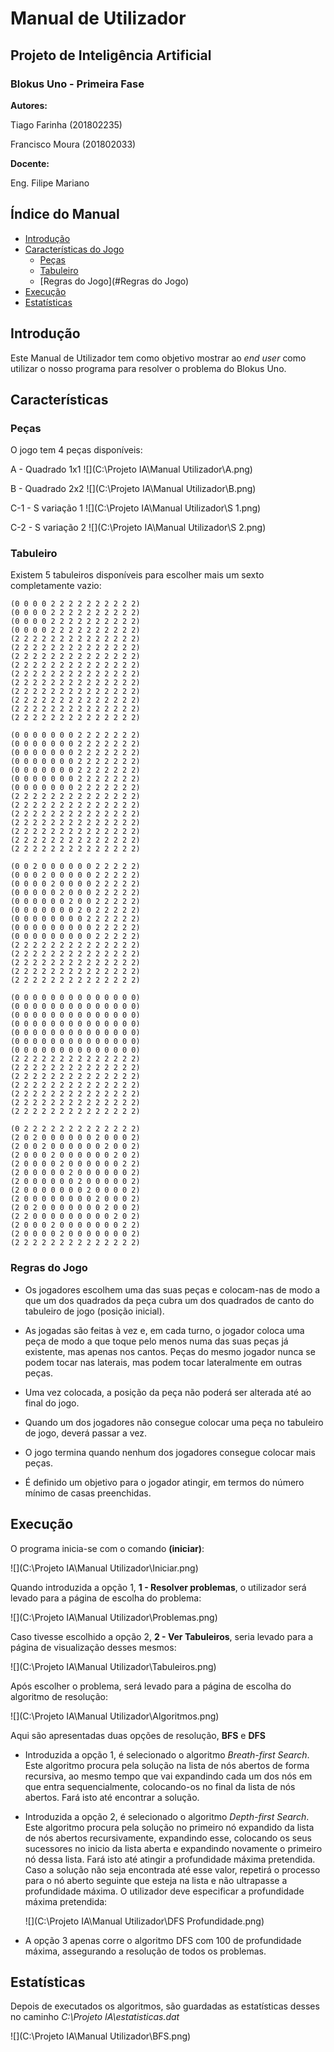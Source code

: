 # Manual de Utilizador

## **Projeto de Inteligência Artificial**

### **Blokus Uno - Primeira Fase**



**Autores:** 

Tiago Farinha (201802235)

 Francisco Moura (201802033)



**Docente:**

Eng. Filipe Mariano




## Índice do Manual

- [Introdução](#Introdução)
- [Características do Jogo](#Características)
    - [Peças](#Peças)
    - [Tabuleiro](#Tabuleiro) 
    - [Regras do Jogo](#Regras do Jogo)
- [Execução](#Execução)
- [Estatísticas](#Estatísticas)

## Introdução

Este Manual de Utilizador tem como objetivo mostrar ao *end user* como utilizar o nosso programa para resolver o problema do Blokus Uno.



## Características

### Peças
O jogo tem 4 peças disponíveis:

A - Quadrado 1x1  ![](C:\Projeto IA\Manual Utilizador\A.png)



B - Quadrado 2x2  ![](C:\Projeto IA\Manual Utilizador\B.png)



C-1 - S variação 1  ![](C:\Projeto IA\Manual Utilizador\S 1.png)



C-2 - S variação 2   ![](C:\Projeto IA\Manual Utilizador\S 2.png)



### Tabuleiro

Existem 5 tabuleiros disponíveis para escolher mais um sexto completamente vazio:
```
(0 0 0 0 2 2 2 2 2 2 2 2 2 2) 
(0 0 0 0 2 2 2 2 2 2 2 2 2 2) 
(0 0 0 0 2 2 2 2 2 2 2 2 2 2) 
(0 0 0 0 2 2 2 2 2 2 2 2 2 2) 
(2 2 2 2 2 2 2 2 2 2 2 2 2 2) 
(2 2 2 2 2 2 2 2 2 2 2 2 2 2) 
(2 2 2 2 2 2 2 2 2 2 2 2 2 2) 
(2 2 2 2 2 2 2 2 2 2 2 2 2 2) 
(2 2 2 2 2 2 2 2 2 2 2 2 2 2) 
(2 2 2 2 2 2 2 2 2 2 2 2 2 2) 
(2 2 2 2 2 2 2 2 2 2 2 2 2 2) 
(2 2 2 2 2 2 2 2 2 2 2 2 2 2) 
(2 2 2 2 2 2 2 2 2 2 2 2 2 2) 
(2 2 2 2 2 2 2 2 2 2 2 2 2 2)

(0 0 0 0 0 0 0 2 2 2 2 2 2 2)
(0 0 0 0 0 0 0 2 2 2 2 2 2 2)
(0 0 0 0 0 0 0 2 2 2 2 2 2 2) 
(0 0 0 0 0 0 0 2 2 2 2 2 2 2) 
(0 0 0 0 0 0 0 2 2 2 2 2 2 2) 
(0 0 0 0 0 0 0 2 2 2 2 2 2 2) 
(0 0 0 0 0 0 0 2 2 2 2 2 2 2) 
(2 2 2 2 2 2 2 2 2 2 2 2 2 2) 
(2 2 2 2 2 2 2 2 2 2 2 2 2 2) 
(2 2 2 2 2 2 2 2 2 2 2 2 2 2) 
(2 2 2 2 2 2 2 2 2 2 2 2 2 2) 
(2 2 2 2 2 2 2 2 2 2 2 2 2 2) 
(2 2 2 2 2 2 2 2 2 2 2 2 2 2) 
(2 2 2 2 2 2 2 2 2 2 2 2 2 2)

(0 0 2 0 0 0 0 0 0 2 2 2 2 2) 
(0 0 0 2 0 0 0 0 0 2 2 2 2 2) 
(0 0 0 0 2 0 0 0 0 2 2 2 2 2) 
(0 0 0 0 0 2 0 0 0 2 2 2 2 2) 
(0 0 0 0 0 0 2 0 0 2 2 2 2 2) 
(0 0 0 0 0 0 0 2 0 2 2 2 2 2) 
(0 0 0 0 0 0 0 0 2 2 2 2 2 2) 
(0 0 0 0 0 0 0 0 0 2 2 2 2 2) 
(0 0 0 0 0 0 0 0 0 2 2 2 2 2) 
(2 2 2 2 2 2 2 2 2 2 2 2 2 2) 
(2 2 2 2 2 2 2 2 2 2 2 2 2 2) 
(2 2 2 2 2 2 2 2 2 2 2 2 2 2) 
(2 2 2 2 2 2 2 2 2 2 2 2 2 2) 
(2 2 2 2 2 2 2 2 2 2 2 2 2 2)

(0 0 0 0 0 0 0 0 0 0 0 0 0 0) 
(0 0 0 0 0 0 0 0 0 0 0 0 0 0) 
(0 0 0 0 0 0 0 0 0 0 0 0 0 0) 
(0 0 0 0 0 0 0 0 0 0 0 0 0 0) 
(0 0 0 0 0 0 0 0 0 0 0 0 0 0) 
(0 0 0 0 0 0 0 0 0 0 0 0 0 0) 
(0 0 0 0 0 0 0 0 0 0 0 0 0 0) 
(2 2 2 2 2 2 2 2 2 2 2 2 2 2) 
(2 2 2 2 2 2 2 2 2 2 2 2 2 2) 
(2 2 2 2 2 2 2 2 2 2 2 2 2 2) 
(2 2 2 2 2 2 2 2 2 2 2 2 2 2)
(2 2 2 2 2 2 2 2 2 2 2 2 2 2) 
(2 2 2 2 2 2 2 2 2 2 2 2 2 2)
(2 2 2 2 2 2 2 2 2 2 2 2 2 2)

(0 2 2 2 2 2 2 2 2 2 2 2 2 2) 
(2 0 2 0 0 0 0 0 0 2 0 0 0 2) 
(2 0 0 2 0 0 0 0 0 0 2 0 0 2) 
(2 0 0 0 2 0 0 0 0 0 0 2 0 2) 
(2 0 0 0 0 2 0 0 0 0 0 0 2 2) 
(2 0 0 0 0 0 2 0 0 0 0 0 0 2) 
(2 0 0 0 0 0 0 2 0 0 0 0 0 2) 
(2 0 0 0 0 0 0 0 2 0 0 0 0 2) 
(2 0 0 0 0 0 0 0 0 2 0 0 0 2) 
(2 0 2 0 0 0 0 0 0 0 2 0 0 2) 
(2 2 0 0 0 0 0 0 0 0 0 2 0 2) 
(2 0 0 0 2 0 0 0 0 0 0 0 2 2) 
(2 0 0 0 0 2 0 0 0 0 0 0 0 2) 
(2 2 2 2 2 2 2 2 2 2 2 2 2 2)
```



### Regras do Jogo

- Os jogadores escolhem uma das suas peças e colocam-nas de modo a que um dos quadrados da peça cubra um dos quadrados de canto do tabuleiro de jogo (posição inicial).

- As jogadas são feitas à vez e, em cada turno, o jogador coloca uma peça de modo a que toque pelo menos numa das suas peças já existente, mas apenas nos cantos. Peças do mesmo jogador nunca se podem tocar nas laterais, mas podem tocar lateralmente em outras peças.

- Uma vez colocada, a posição da peça não poderá ser alterada até ao final do jogo.
- Quando um dos jogadores não consegue colocar uma peça no tabuleiro de jogo, deverá passar a vez.
- O jogo termina quando nenhum dos jogadores consegue colocar mais peças.
- É definido um objetivo para o jogador atingir, em termos do número mínimo de casas preenchidas.



## Execução 



O programa inicia-se com o comando **(iniciar)**:

![](C:\Projeto IA\Manual Utilizador\Iniciar.png)



Quando introduzida a opção 1, **1 - Resolver problemas**, o utilizador será levado para a página de escolha do problema:

![](C:\Projeto IA\Manual Utilizador\Problemas.png)



Caso tivesse escolhido a opção 2, **2 - Ver Tabuleiros**, seria levado para a página de visualização desses mesmos:

![](C:\Projeto IA\Manual Utilizador\Tabuleiros.png)





Após escolher o problema, será levado para a página de escolha do algoritmo de resolução:

![](C:\Projeto IA\Manual Utilizador\Algoritmos.png)

Aqui são apresentadas duas opções de resolução, **BFS** e **DFS**

* Introduzida a opção 1, é selecionado o algoritmo *Breath-first Search*. Este algoritmo procura pela solução na lista  de nós abertos de forma recursiva, ao mesmo tempo que vai expandindo cada um dos nós em que entra sequencialmente, colocando-os no final da lista de nós abertos. Fará isto até encontrar a solução.

* Introduzida a opção 2, é selecionado o algoritmo *Depth-first Search*. Este algoritmo procura pela solução no primeiro nó expandido da lista de nós abertos recursivamente, expandindo esse, colocando os seus sucessores no inicio da lista aberta e expandindo novamente o primeiro nó dessa lista. Fará isto até atingir a profundidade máxima pretendida. Caso a solução não seja encontrada até esse valor, repetirá o processo para o nó aberto seguinte que esteja na lista e não ultrapasse a profundidade máxima. O utilizador deve especificar a profundidade máxima pretendida:

  ![](C:\Projeto IA\Manual Utilizador\DFS Profundidade.png)

- A opção 3 apenas corre o algoritmo DFS com 100 de profundidade máxima, assegurando a resolução de todos os problemas.

## Estatísticas

Depois de executados os algoritmos, são guardadas as estatísticas desses no caminho *C:\Projeto IA\estatisticas.dat*

![](C:\Projeto IA\Manual Utilizador\BFS.png)
